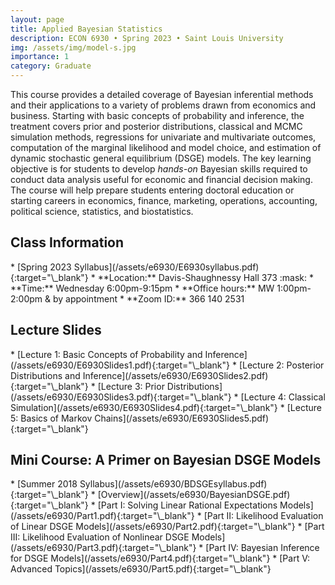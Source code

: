 ```yaml
---
layout: page
title: Applied Bayesian Statistics
description: ECON 6930 • Spring 2023 • Saint Louis University
img: /assets/img/model-s.jpg
importance: 1
category: Graduate
---
```


This course provides a detailed coverage of Bayesian inferential methods and their applications to a variety of problems drawn from economics and business. Starting with basic concepts of probability and inference, the treatment covers prior and posterior distributions, classical and MCMC simulation methods, regressions for univariate and multivariate outcomes, computation of the marginal likelihood and model choice, and estimation of dynamic stochastic general equilibrium (DSGE) models. The key learning objective is for students to develop *hands-on* Bayesian skills required to conduct data analysis useful for economic and financial decision making. The course will help prepare students entering doctoral education or starting careers in economics, finance, marketing, operations, accounting, political science, statistics, and biostatistics.

<div class="publications">
  <h2 class="topic">Class Information</h2>
</div>
* [Spring 2023 Syllabus](/assets/e6930/E6930syllabus.pdf){:target="\_blank"}
* **Location:** Davis-Shaughnessy Hall 373 :mask:
* **Time:** Wednesday 6:00pm-9:15pm
* **Office hours:** MW 1:00pm-2:00pm & by appointment
* **Zoom ID:** 366 140 2531

<div class="publications">
  <h2 class="topic">Lecture Slides</h2>
</div>
* [Lecture 1: Basic Concepts of Probability and Inference](/assets/e6930/E6930Slides1.pdf){:target="\_blank"}
* [Lecture 2: Posterior Distributions and Inference](/assets/e6930/E6930Slides2.pdf){:target="\_blank"}
* [Lecture 3: Prior Distributions](/assets/e6930/E6930Slides3.pdf){:target="\_blank"}
* [Lecture 4: Classical Simulation](/assets/e6930/E6930Slides4.pdf){:target="\_blank"}
* [Lecture 5: Basics of Markov Chains](/assets/e6930/E6930Slides5.pdf){:target="\_blank"}

<div class="publications">
  <h2 class="topic">Mini Course: A Primer on Bayesian DSGE Models</h2>
</div>
* [Summer 2018 Syllabus](/assets/e6930/BDSGEsyllabus.pdf){:target="\_blank"}
* [Overview](/assets/e6930/BayesianDSGE.pdf){:target="\_blank"}
* [Part I: Solving Linear Rational Expectations Models](/assets/e6930/Part1.pdf){:target="\_blank"}
* [Part II: Likelihood Evaluation of Linear DSGE Models](/assets/e6930/Part2.pdf){:target="\_blank"}
* [Part III: Likelihood Evaluation of Nonlinear DSGE Models](/assets/e6930/Part3.pdf){:target="\_blank"}
* [Part IV: Bayesian Inference for DSGE Models](/assets/e6930/Part4.pdf){:target="\_blank"}
* [Part V: Advanced Topics](/assets/e6930/Part5.pdf){:target="\_blank"}
